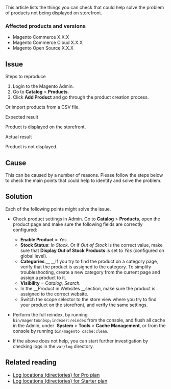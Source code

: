 This article lists the things you can check that could help solve the problem of products not being displayed on storefront.

### Affected products and versions

*   Magento Commerce X.X.X
*   Magento Commerce Cloud X.X.X
*   Magento Open Source X.X.X

## Issue

<span class="wysiwyg-underline">Steps to reproduce</span>

1.   Login to the Magento Admin.
2.   Go to __Catalog__ &gt; __Products__.
3.   Click __Add Product__ and go through the product creation process.

Or import products from a CSV file.

<span class="wysiwyg-underline">Expected result</span>

Product is displayed on the storefront.

<span class="wysiwyg-underline"> Actual result </span>

Product is not displayed.

## Cause

This can be caused by a number of reasons. Please follow the steps below to check the main points that could help to identify and solve the problem.

## Solution

Each of the following points might solve the issue.

*   Check product settings in Admin. Go to __Catalog__ &gt; __Products__, open the product page and make sure the following fields are correctly configured:
    
    *   __Enable Product__ = _Yes._
    *   __Stock Status__: _In Stock_. Or if _Out of Stock_ is the correct value, make sure that __Display Out of Stock Products__ is set to _Yes_ (configured on global level).
    *   __Categories__:__&nbsp;__If you try to find the product on a category page, verify that the product is assigned to the category. To simplify troubleshooting, create a new category from the current page and assign a product to it.
    *   __Visibility__&nbsp;= _Catalog, Search._
    *   In the __Product in Websites __section, make sure the product is assigned to the correct website.
    *   Switch the scope selector to the store view where you try to find your product on the storefront, and verify the same settings.
    
    
    
*   Perform the full reindex, by running `` bin/magento&nbsp;indexer:reindex ``&nbsp;from the console, and flush all cache in the Admin, under &nbsp;__System__ &gt; __Tools__ &gt; __Cache Management__,&nbsp;or from the console by running&nbsp;`` bin/magento cache:clean ``.
*   If the above does not help, you can start further investigation by checking logs in the `` var/log `` directory.

## Related reading

*   <a href="https://support.magento.com/hc/en-us/articles/360000318834" target="_self"><span style="font-size: 15px;">Log locations (directories) for Pro plan</span></a>
*   <a href="https://support.magento.com/hc/en-us/articles/360020127552-Log-locations-directories-for-Starter-plan" target="_self"><span style="font-size: 15px;">Log locations (directories) for Starter plan</span></a>
